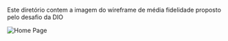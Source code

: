 Este diretório contem a imagem do wireframe de média fidelidade proposto pelo desafio da DIO

![Home Page](HomePage.png)
